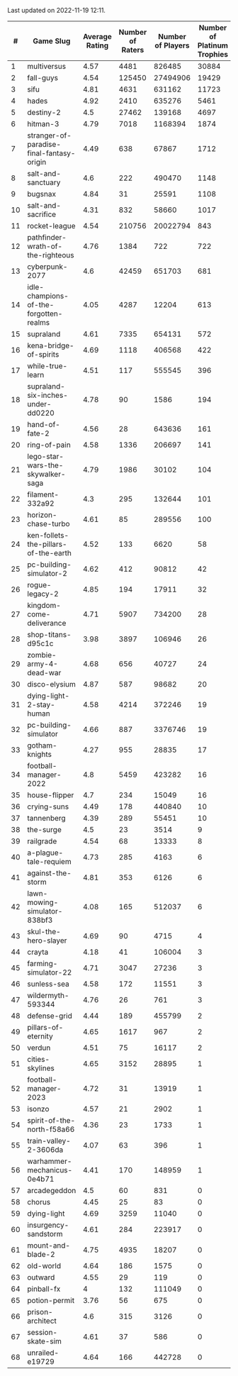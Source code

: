 Last updated on 2022-11-19 12:11.


|#|Game Slug|Average Rating|Number of Raters|Number of Players|Number of Platinum Trophies|Max Rarity (%)|
|---|---|---|---|---|---|---|
|1|multiversus|4.57|4481|826485|30884|79|
|2|fall-guys|4.54|125450|27494906|19429|4|
|3|sifu|4.81|4631|631162|11723|96|
|4|hades|4.92|2410|635276|5461|89|
|5|destiny-2|4.5|27462|139168|4697|95|
|6|hitman-3|4.79|7018|1168394|1874|48|
|7|stranger-of-paradise-final-fantasy-origin|4.49|638|67867|1712|98|
|8|salt-and-sanctuary|4.6|222|490470|1148|83|
|9|bugsnax|4.84|31|25591|1108|97|
|10|salt-and-sacrifice|4.31|832|58660|1017|91|
|11|rocket-league|4.54|210756|20022794|843|75|
|12|pathfinder-wrath-of-the-righteous|4.76|1384|722|722|33|
|13|cyberpunk-2077|4.6|42459|651703|681|62|
|14|idle-champions-of-the-forgotten-realms|4.05|4287|12204|613|8|
|15|supraland|4.61|7335|654131|572|99|
|16|kena-bridge-of-spirits|4.69|1118|406568|422|94|
|17|while-true-learn|4.51|117|555545|396|93|
|18|supraland-six-inches-under-dd0220|4.78|90|1586|194|99|
|19|hand-of-fate-2|4.56|28|643636|161|72|
|20|ring-of-pain|4.58|1336|206697|141|96|
|21|lego-star-wars-the-skywalker-saga|4.79|1986|30102|104|98|
|22|filament-332a92|4.3|295|132644|101|93|
|23|horizon-chase-turbo|4.61|85|289556|100|83|
|24|ken-follets-the-pillars-of-the-earth|4.52|133|6620|58|50|
|25|pc-building-simulator-2|4.62|412|90812|42|75|
|26|rogue-legacy-2|4.85|194|17911|32|0.7|
|27|kingdom-come-deliverance|4.71|5907|734200|28|30|
|28|shop-titans-d95c1c|3.98|3897|106946|26|98|
|29|zombie-army-4-dead-war|4.68|656|40727|24|66|
|30|disco-elysium|4.87|587|98682|20|28|
|31|dying-light-2-stay-human|4.58|4214|372246|19|0.4|
|32|pc-building-simulator|4.66|887|3376746|19|48|
|33|gotham-knights|4.27|955|28835|17|34|
|34|football-manager-2022|4.8|5459|423282|16|49|
|35|house-flipper|4.7|234|15049|16|93|
|36|crying-suns|4.49|178|440840|10|65|
|37|tannenberg|4.39|289|55451|10|85|
|38|the-surge|4.5|23|3514|9|94|
|39|railgrade|4.54|68|13333|8|98|
|40|a-plague-tale-requiem|4.73|285|4163|6|92|
|41|against-the-storm|4.81|353|6126|6|23|
|42|lawn-mowing-simulator-838bf3|4.08|165|512037|6|88|
|43|skul-the-hero-slayer|4.69|90|4715|4|96|
|44|crayta|4.18|41|106004|3|23|
|45|farming-simulator-22|4.71|3047|27236|3|80|
|46|sunless-sea|4.58|172|11551|3|37|
|47|wildermyth-593344|4.76|26|761|3|90|
|48|defense-grid|4.44|189|455799|2|80|
|49|pillars-of-eternity|4.65|1617|967|2|79|
|50|verdun|4.51|75|16117|2|72|
|51|cities-skylines|4.65|3152|28895|1|77|
|52|football-manager-2023|4.72|31|13919|1|79|
|53|isonzo|4.57|21|2902|1|62|
|54|spirit-of-the-north-f58a66|4.36|23|1733|1|54|
|55|train-valley-2-3606da|4.07|63|396|1|88|
|56|warhammer-mechanicus-0e4b71|4.41|170|148959|1|24|
|57|arcadegeddon|4.5|60|831|0|94|
|58|chorus|4.45|25|83|0|84|
|59|dying-light|4.69|3259|11040|0|97|
|60|insurgency-sandstorm|4.61|284|223917|0|6|
|61|mount-and-blade-2|4.75|4935|18207|0|3|
|62|old-world|4.64|186|1575|0|86|
|63|outward|4.55|29|119|0|81|
|64|pinball-fx|4|132|111049|0|86|
|65|potion-permit|3.76|56|675|0|98|
|66|prison-architect|4.6|315|3126|0|44|
|67|session-skate-sim|4.61|37|586|0|27|
|68|unrailed-e19729|4.64|166|442728|0|2|
